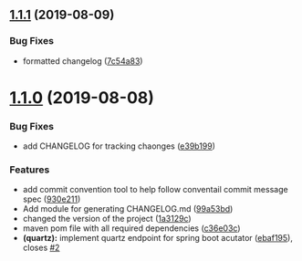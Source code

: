 ## [1.1.1](https://github.com/sathyabodh/quartz-acutator/compare/v1.1.0...v1.1.1) (2019-08-09)


### Bug Fixes

* formatted changelog ([7c54a83](https://github.com/sathyabodh/quartz-acutator/commit/7c54a83))



# [1.1.0](https://github.com/sathyabodh/quartz-acutator/compare/930e211...v1.1.0) (2019-08-08)


### Bug Fixes

* add CHANGELOG for tracking chaonges ([e39b199](https://github.com/sathyabodh/quartz-acutator/commit/e39b199))


### Features

* add commit convention tool to help follow conventail commit message spec ([930e211](https://github.com/sathyabodh/quartz-acutator/commit/930e211))
* Add module for generating CHANGELOG.md ([99a53bd](https://github.com/sathyabodh/quartz-acutator/commit/99a53bd))
* changed the version of the project ([1a3129c](https://github.com/sathyabodh/quartz-acutator/commit/1a3129c))
* maven pom file with all required dependencies ([c36e03c](https://github.com/sathyabodh/quartz-acutator/commit/c36e03c))
* **(quartz):** implement quartz endpoint for spring boot acutator ([ebaf195](https://github.com/sathyabodh/quartz-acutator/commit/ebaf195)), closes [#2](https://github.com/sathyabodh/quartz-acutator/issues/2)




